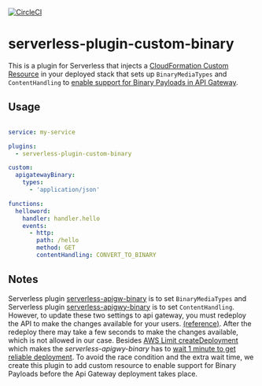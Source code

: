 [![CircleCI](https://circleci.com/gh/LiyueWang/serverless-plugin-custom-binary.svg?style=shield&circle-token=e8cebb6ab1ac44c57262bf84c68604326708f7a9)](https://circleci.com/gh/LiyueWang/serverless-plugin-custom-binary)

# serverless-plugin-custom-binary

This is a plugin for Serverless that injects a [CloudFormation Custom Resource](http://docs.aws.amazon.com/AWSCloudFormation/latest/UserGuide/template-custom-resources.html) in your deployed stack that sets up `BinaryMediaTypes` and `ContentHandling` to [enable support for Binary Payloads in API Gateway](http://docs.aws.amazon.com/apigateway/latest/developerguide/api-gateway-payload-encodings.html).

## Usage

```yaml

service: my-service

plugins:
  - serverless-plugin-custom-binary

custom:
  apigatewayBinary:
    types:
      - 'application/json'

functions:
  helloword:
    handler: handler.hello
    events:
      - http:
        path: /hello
        method: GET
        contentHandling: CONVERT_TO_BINARY
```

## Notes
Serverless plugin [serverless-apigw-binary](https://github.com/maciejtreder/serverless-apigw-binary) is to set `BinaryMediaTypes` and Serverless plugin [serverless-apigwy-binary](https://github.com/ryanmurakami/serverless-apigwy-binary) is to set `ContentHandling`. However, to update these two settings to api gateway, you must redeploy the API to make the changes available for your users. [(reference)](http://docs.aws.amazon.com/apigateway/latest/developerguide/how-to-deploy-api.html). After the redeploy there may take a few seconds to make the changes available, which is not allowed in our case. Besides [AWS Limit createDeployment](http://docs.aws.amazon.com/apigateway/latest/developerguide/limits.html) which makes the *serverless-apigwy-binary* has to [wait 1 minute to get reliable deployment](https://github.com/ryanmurakami/serverless-apigwy-binary/blob/master/index.js#L68). To avoid the race condition and the extra wait time, we create this plugin to add custom resource to enable support for Binary Payloads before the Api Gateway deployment takes place.

